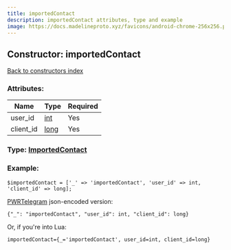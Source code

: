 ```yaml
---
title: importedContact
description: importedContact attributes, type and example
image: https://docs.madelineproto.xyz/favicons/android-chrome-256x256.png
---
```

## Constructor: importedContact  
[Back to constructors index](index.md)



### Attributes:

| Name     |    Type       | Required |
|----------|---------------|----------|
|user\_id|[int](../types/int.md) | Yes|
|client\_id|[long](../types/long.md) | Yes|



### Type: [ImportedContact](../types/ImportedContact.md)


### Example:

```
$importedContact = ['_' => 'importedContact', 'user_id' => int, 'client_id' => long];
```  

[PWRTelegram](https://pwrtelegram.xyz) json-encoded version:

```
{"_": "importedContact", "user_id": int, "client_id": long}
```


Or, if you're into Lua:  


```
importedContact={_='importedContact', user_id=int, client_id=long}

```



